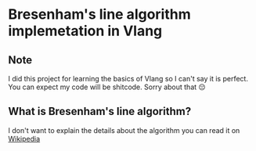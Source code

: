 # Bresenham's line algorithm implemetation in Vlang

## Note
I did this project for learning the basics of Vlang so I can't say it is perfect. You can expect my code will be shitcode. Sorry about that 😔

## What is Bresenham's line algorithm?
I don't want to explain the details about the algorithm you can read it on [Wikipedia](https://en.wikipedia.org/wiki/Bresenham%27s_line_algorithm)